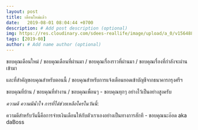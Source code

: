 ```yaml
---
layout: post
title: เดือนใหม่แล้ว
date:   2019-08-01 08:04:44 +0700
description: # Add post description (optional)
img: https://res.cloudinary.com/sdees-reallife/image/upload/a_0/v1564885957/IMG_8609.jpg # Add image post (optional)
tags: [2019-08]
author: # Add name author (optional)
---
```

ขอบคุณเดือนใหม่ / ขอบคุณเดือนที่ผ่านมา / ขอบคุณเรื่องราวที่ผ่านมา / ขอบคุณเรื่องที่กำลังจะผ่านเข้ามา

และที่สำคัญขอบคุณสำหรับตอนนี้ / ขอบคุณสำหรับการแจ้งเตือนยอดเข้าบัญชีจากธนาคารกรุงศรีฯ

ขอบคุณที่บ้าน / ขอบคุณที่ทำงาน / ขอบคุณเพื่อนๆ - ขอบคุณทุกๆ อย่างไว้เป็นอย่างสูงครับ

<i class="fa fa-child" style="color:plum"></i>

*ความดี ความมีน้ำใจ การที่ได้ช่วยเหลือใครในวันนี้*:

ความดีสำหรับวันนี้คือการจ่ายเงินเดือนให้กับตัวเราเองอย่างเป็นทางการสักที - ขอบคุณนะอ๊อด aka daBoss
